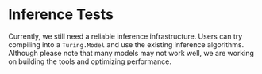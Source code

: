 # Inference Tests

Currently, we still need a reliable inference infrastructure. 
Users can try compiling into a `Turing.Model` and use the existing inference algorithms. 
Although please note that many models may not work well, we are working on building the tools and optimizing performance. 
